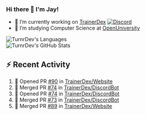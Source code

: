 ### Hi there 👋 I'm Jay!

- 🔭 I’m currently working on [TrainerDex](https://www.github.com/TrainerDex) [![Discord](https://discordapp.com/api/v6/guilds/364313717720219651/widget.png?style=shield)](http://discord.trainerdex.co.uk/)
- 🤔 I’m studying Computer Science at [OpenUniversity](http://www.open.ac.uk/courses/computing-it/degrees/bsc-computing-it-software-q62-soft)

![TurnrDev's Languages](https://github-readme-stats.vercel.app/api/top-langs/?username=TurnrDev&layout=compact&hide_border=true&title_color=1fa6aa&text_color=233247)
<br>
![TurnrDev's GitHub Stats](https://github-readme-stats.vercel.app/api?username=TurnrDev&show_icons=true&hide_border=true&count_private=true&include_all_commits=true&icon_color=1fa6aa&title_color=1fa6aa&text_color=233247)
<br>

## :zap: Recent Activity

<!--START_SECTION:activity-->
1. 💪 Opened PR [#90](https://github.com/TrainerDex/Website/pull/90) in [TrainerDex/Website](https://github.com/TrainerDex/Website)
2. 🎉 Merged PR [#74](https://github.com/TrainerDex/DiscordBot/pull/74) in [TrainerDex/DiscordBot](https://github.com/TrainerDex/DiscordBot)
3. 💪 Opened PR [#74](https://github.com/TrainerDex/DiscordBot/pull/74) in [TrainerDex/DiscordBot](https://github.com/TrainerDex/DiscordBot)
4. 🎉 Merged PR [#73](https://github.com/TrainerDex/DiscordBot/pull/73) in [TrainerDex/DiscordBot](https://github.com/TrainerDex/DiscordBot)
5. 🎉 Merged PR [#89](https://github.com/TrainerDex/Website/pull/89) in [TrainerDex/Website](https://github.com/TrainerDex/Website)
<!--END_SECTION:activity-->
